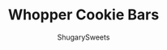 ---
layout: ../../layouts/MarkdownPostLayout.astro
title: Whopper Cookie Bars
author: ShugarySweets
pubDate: 2019-01-15
description: "Whopper Cookie Bars: chewy malted milk cookie crust with a layer of fudge and crushed whopper candies!"
image_url: https://www.shugarysweets.com/wp-content/uploads/2013/02/notitlewhoppbar.jpg
tags: ["Cookies","American"]
calories: 126
protein: 2
carbohydrates: 16
fats: 6
fiber: 1
ingredients: ["3/4 cup butter flavored Crisco","2 Tablespoons milk","1 1/4 cup light brown sugar, packed","1 large egg","1/4 cup malted milk powder","1 1/2 cup all-purpose flour","1/2 teaspoon kosher salt","3/4 teaspoon baking soda","12 ounce package milk chocolate morsels","1 can (14 ounce) sweetened condensed milk","1/4 cup Ovaltine chocolate malt powder","12oz box Whoppers, slightly chopped"]
serves: 48
time: "2 hours 35 minutes"
prepTime: "15 minutes"
instructions: ["Preheat oven to 375 degrees F.","In large mixing bowl, beat crisco, milk and brown sugar until combined. Add egg and beat until fully combined. Slowly beat in malted milk powder, flour, salt and baking soda.","Press cookie dough into a large baking sheet with one inch sides. I used a 15 1/2 x 10inch pan. Bake for 18-20 minutes until browned. Remove from oven.","Meanwhile, in large sauce pan, heat sweetened condensed milk over low heat. Add in milk chocolate and heat until smooth, whisking constantly. Remove from heat and whisk in ovaltine powder. Pour into prepared cookie crust.","Pour whoppers into a large ziploc bag. Lay bag on a cutting board and whack it 2-3 times with a frying pan. Don’t pulverize the whoppers, and it’s okay if some are still whole. Press whoppers into fudge layer.","Refrigerate cookies for 2 hours or overnight. Cut into squares. ENJOY!"]
nutrition: ["126 calories","16 grams carbohydrates","16 milligrams cholesterol","6 grams fat","1 grams fiber","2 grams protein","4 grams saturated fat","103 grams sodium","11 grams sugar","0 grams trans fat","2 grams unsaturated fat"]
---